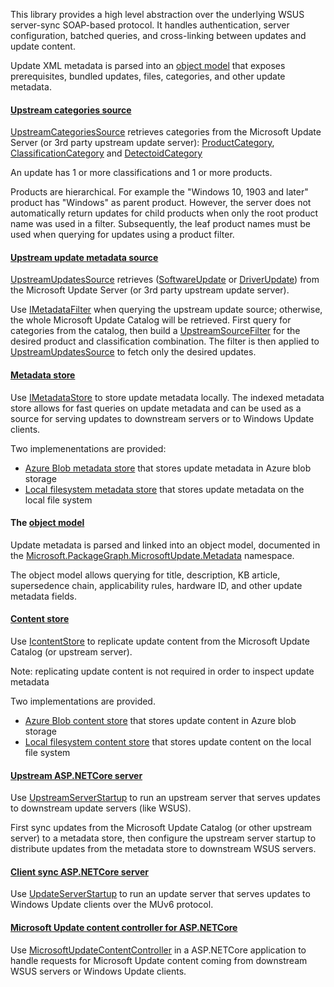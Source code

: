 This library provides a high level abstraction over the underlying WSUS server-sync SOAP-based protocol. It handles authentication, server configuration, batched queries, and cross-linking between updates and update content.

Update XML metadata is parsed into an [object model](Microsoft.PackageGraph.MicrosoftUpdate.Metadata.html) that exposes prerequisites, bundled updates, files, categories, and other update metadata.

#### [Upstream categories source](Microsoft.PackageGraph.MicrosoftUpdate.Source.UpstreamCategoriesSource.html)
[UpstreamCategoriesSource](Microsoft.PackageGraph.MicrosoftUpdate.Source.UpstreamCategoriesSource.html) retrieves categories from the Microsoft Update Server (or 3rd party upstream update server): [ProductCategory](Microsoft.PackageGraph.MicrosoftUpdate.Metadata.ProductCategory.html), [ClassificationCategory](Microsoft.PackageGraph.MicrosoftUpdate.Metadata.ClassificationCategory.html) and [DetectoidCategory](Microsoft.PackageGraph.MicrosoftUpdate.Metadata.DetectoidCategory.html)

An update has 1 or more classifications and 1 or more products. 

Products are hierarchical. For example the "Windows 10, 1903 and later" product has "Windows" as parent product. However, the server does not automatically return updates for child products when only the root product name was used in a filter. Subsequently, the leaf product names must be used when querying for updates using a product filter.

#### [Upstream update metadata source](Microsoft.PackageGraph.MicrosoftUpdate.Source.UpstreamUpdatesSource.html)
[UpstreamUpdatesSource](Microsoft.PackageGraph.MicrosoftUpdate.Source.UpstreamUpdatesSource.html) retrieves ([SoftwareUpdate](Microsoft.PackageGraph.MicrosoftUpdate.Metadata.SoftwareUpdate.html) or [DriverUpdate](Microsoft.PackageGraph.MicrosoftUpdate.Metadata.DriverUpdate.html)) from the Microsoft Update Server (or 3rd party upstream update server).

Use [IMetadataFilter](Microsoft.PackageGraph.Storage.IMetadataFilter.html) when querying the upstream update source; otherwise, the whole Microsoft Update Catalog will be retrieved. First query for categories from the catalog, then build a [UpstreamSourceFilter](Microsoft.PackageGraph.MicrosoftUpdate.Source.UpstreamSourceFilter.html) for the desired product and classification combination. The filter is then applied to [UpstreamUpdatesSource](Microsoft.PackageGraph.MicrosoftUpdate.Source.UpstreamUpdatesSource.html) to fetch only the desired updates.

#### [Metadata store](Microsoft.PackageGraph.Storage.IMetadataStore.html)
Use [IMetadataStore](Microsoft.PackageGraph.Storage.IMetadataStore.html) to store update metadata locally. The indexed metadata store allows for fast queries on update metadata and can be used as a source for serving updates to downstream servers or to Windows Update clients.

Two implemenentations are provided:
* [Azure Blob metadata store](Microsoft.PackageGraph.Storage.Azure.PackageStore.html) that stores update metadata in Azure blob storage
* [Local filesystem metadata store](Microsoft.PackageGraph.Storage.Local.PackageStore.html) that stores update metadata on the local file system

#### The [object model](Microsoft.PackageGraph.MicrosoftUpdate.Metadata.html)

Update metadata is parsed and linked into an object model, documented in the [Microsoft.PackageGraph.MicrosoftUpdate.Metadata](Microsoft.PackageGraph.MicrosoftUpdate.Metadata.html) namespace.

The object model allows querying for title, description, KB article, supersedence chain, applicability rules, hardware ID, and other update metadata fields.


#### [Content store](Microsoft.PackageGraph.Storage.IContentStore.html)

Use [IcontentStore](Microsoft.PackageGraph.Storage.IContentStore.html) to replicate update content from the Microsoft Update Catalog (or upstream server).

Note: replicating update content is not required in order to inspect update metadata

Two implementations are provided.
* [Azure Blob content store](Microsoft.PackageGraph.Storage.Azure.BlobContentStore.html) that stores update content in Azure blob storage
* [Local filesystem content store](Microsoft.PackageGraph.Storage.Local.FileSystemContentStore.html) that stores update content on the local file system

#### [Upstream ASP.NETCore server](api/Microsoft.PackageGraph.MicrosoftUpdate.Endpoints.ServerSync.UpstreamServerStartup.html)
Use [UpstreamServerStartup](api/Microsoft.PackageGraph.MicrosoftUpdate.Endpoints.ServerSync.UpstreamServerStartup.html) to run an upstream server that serves updates to downstream update servers (like WSUS).

First sync updates from the Microsoft Update Catalog (or other upstream server) to a metadata store, then configure the upstream server startup to distribute updates from the metadata store to downstream WSUS servers.

#### [Client sync ASP.NETCore server](Microsoft.PackageGraph.MicrosoftUpdate.Endpoints.ClientSync.UpdateServerStartup.html)
Use [UpdateServerStartup](Microsoft.PackageGraph.MicrosoftUpdate.Endpoints.ClientSync.UpdateServerStartup.html) to run an update server that serves updates to Windows Update clients over the MUv6 protocol.

#### [Microsoft Update content controller for ASP.NETCore](Microsoft.PackageGraph.MicrosoftUpdate.Endpoints.Content.MicrosoftUpdateContentController.html)
Use [MicrosoftUpdateContentController](Microsoft.PackageGraph.MicrosoftUpdate.Endpoints.Content.MicrosoftUpdateContentController.html) in a ASP.NETCore application to handle requests for Microsoft Update content coming from downstream WSUS servers or Windows Update clients.